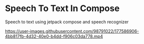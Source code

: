 # Speech To Text In Compose
Speech to text using jetpack compose and speech recognizer


https://user-images.githubusercontent.com/98791022/177586906-4bb817fb-4d32-40e0-b4dd-f906c03da778.mp4

